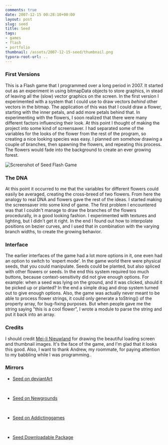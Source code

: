 ```yaml
---
comments: true
date: 2007-12-15 00:28:10+00:00
layout: post
slug: seed
title: Seed
tags:
- games
- flash
- portfolio
thumbnail: /assets/2007-12-15-seed/thumbnail.png
typora-root-url: ..
---
```


<object width="800" height="450">
    <param name="movie" value="/assets/2007-12-15-seed/seed-mochi-12.swf">
    <!-- <embed src="/assets/2007-12-15-seed/seed-mochi-12.swf" width="800" height="450"> -->
    <!-- </embed> -->
</object>

### First Versions

This is a Flash game that I programmed over a long period in 2007. It started out as an experiment in using bitmapData objects to store graphics, in stead of leaving all the (slow) vector graphics on the screen. In the first version I experimented with a system that I could use to draw vectors _behind_ other vectors in the bitmap. The application of this was that I could draw a flower, starting with the inner petals, and add more petals behind that. In experimenting with the flowers, I soon realized that there were many different factors influencing their look. At this point I thought of making the project into some kind of screensaver. I had separated some of the variables for the looks of the flower from the rest of the program, so creating a nice looking species was easy. I planned om somehow drawing a couple of branches, then spawning the flowers, and repeating this process. The flowers would fade into the background to create an ever growing forest.

![Screenshot of Seed Flash Game](/assets/2007-12-15-seed/screenshot.png")


### The DNA

At this point it occurred to me that the variables for different flowers could easily be averaged, creating the cross-breed of two flowers. From here the analogy to real DNA and flowers gave the rest of the ideas. I started making the screensaver into some kind of game. The first problem I encountered was that I couldn't manage to draw the branches of the flowers procedurally, in a good looking fashion. I experimented with textures and lighting, but I didn't get it right. In the end I found out how to interpolate positions on bezier curves, and I used that in combination with the varying branch widths, to create the growing behavior. 


### Interface

The earlier interfaces of the game had a lot more options in it, one even had an option to switch to 'expert mode'. In the game world there were physical seeds, that you could manipulate. Seeds could be planted, but also spliced with other flowers or seeds. In the end this system required too much buttons, because context-sensitivity did not give enough options. For example: when a seed was lying on the ground, and it was clicked, should it be picked up or planted? In the end a simple drag and drop system turned out to give enough options. Also, the game was actually never meant to be able to process flower strings, it could only generate a toString() of the property array, for bug-fixing purposes. But when people gave me the string saying "this is a cool flower", I wrote a module to parse the string and put it back into an array. 


### Credits

I should credit [Mei-li Nieuwland](http://liea.deviantart.com) for drawing the beautiful loading screen and thumbnail images. It's the face of the game, and I'm glad that it looks this good. Also, I want to thank Andrew, my roommate, for paying attention to my babbling while I was programming..


### Mirrors


  * [Seed on deviantArt](http://n-dr01d.deviantart.com/art/seed-69663347)


​	
  * [Seed on Newgrounds](http://www.newgrounds.com/portal/view/415930)


​	
  * [Seed on Addictinggames](http://www.addictinggames.com/seed.html)


​	
  * [Seed Downloadable Package](http://noio.nl/wordpress/wp-content/uploads/seed-package.zip)






